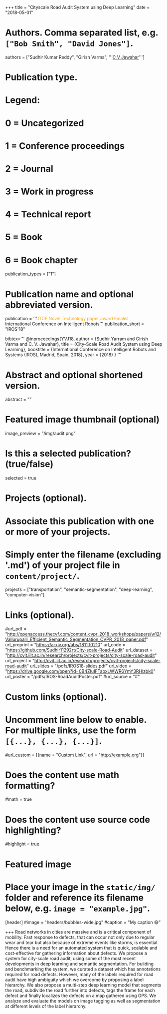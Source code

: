 +++
title = "Cityscale Road Audit System using Deep Learning"
date = "2018-05-01"

# Authors. Comma separated list, e.g. `["Bob Smith", "David Jones"]`.
authors = ["Sudhir Kumar Reddy", "Girish Varma", '''<a href="https://faculty.iiit.ac.in/~jawahar/">C V Jawahar</a>''']

# Publication type.
# Legend:
# 0 = Uncategorized
# 1 = Conference proceedings
# 2 = Journal
# 3 = Work in progress
# 4 = Technical report
# 5 = Book
# 6 = Book chapter
publication_types = ["1"]

# Publication name and optional abbreviated version.
publication = '''<span style='color: orange'>JTCF Novel Technology paper award Finalist</span>
<br/>International Conference on Intelligent Robots'''
publication_short = "IROS'18"

bibtex='''
@inproceedings{YVJ18,
  author    = {Sudhir Yarram and
               Girish Varma and
               C. V. Jawahar},
  title     = {City-Scale Road Audit System using Deep Learning},
  booktitle = {International Conference on Intelligent Robots and Systems (IROS), Madrid, Spain, 2018},
  year      = {2018}
}
'''

# Abstract and optional shortened version.
abstract = ""

# Featured image thumbnail (optional)
image_preview = "/img/audit.png"

# Is this a selected publication? (true/false)
selected = true

# Projects (optional).
#   Associate this publication with one or more of your projects.
#   Simply enter the filename (excluding '.md') of your project file in `content/project/`.
projects = ["transportation", "semantic-segmentation", "deep-learning", "computer-vision"]

# Links (optional).
#url_pdf = "http://openaccess.thecvf.com/content_cvpr_2018_workshops/papers/w12/Vallurupalli_Efficient_Semantic_Segmentation_CVPR_2018_paper.pdf"
url_preprint = "https://arxiv.org/abs/1811.10210"
url_code = "https://github.com/Sudhir11292rt/City-scale-Road-Audit"
url_dataset = "http://cvit.iiit.ac.in/research/projects/cvit-projects/city-scale-road-audit"
url_project = "http://cvit.iiit.ac.in/research/projects/cvit-projects/city-scale-road-audit"
url_slides = "/pdfs/IROS18-slides.pdf"
url_video = "https://drive.google.com/open?id=0B4ZIuIFTabxLWWR6YmY3RHlzbk0"
url_poster = "/pdfs/IROS-RoadAuditPoster.pdf"
#url_source = "#"

# Custom links (optional).
#   Uncomment line below to enable. For multiple links, use the form `[{...}, {...}, {...}]`.
#url_custom = [{name = "Custom Link", url = "http://example.org"}]

# Does the content use math formatting?
#math = true

# Does the content use source code highlighting?
#highlight = true

# Featured image
# Place your image in the `static/img/` folder and reference its filename below, e.g. `image = "example.jpg"`.
[header]
#image = "headers/bubbles-wide.jpg"
#caption = "My caption :smile:"

+++
Road networks in cities are massive and is a critical component of mobility. Fast response to defects, that can occur not only due to regular wear and tear but also because of extreme events like storms, is essential. Hence there is a need for an automated system that is quick, scalable and cost-effective for gathering information about defects. We propose a system for city-scale road audit, using some of the most recent developments in deep learning and semantic segmentation. For building and benchmarking the system, we curated a dataset which has annotations required for road defects. However, many of the labels required for road audit have high ambiguity which we overcome by proposing a label hierarchy. We also propose a multi-step deep learning model that segments the road, subdivide the road further into defects, tags the frame for each defect and finally localizes the defects on a map gathered using GPS. We analyze and evaluate the models on image tagging as well as segmentation at different levels of the label hierarchy.
